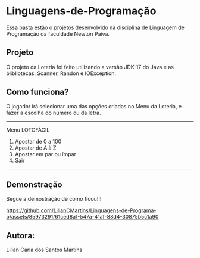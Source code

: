 # Linguagens-de-Programação

Essa pasta estão o projetos desenvolvido na disciplina de Linguagem de Programação da faculdade Newton Paiva.

## Projeto
O projeto da Loteria foi feito utilizando a versão JDK-17 do Java e as blibliotecas: Scanner, Randon e IOException.

## Como funciona?
O jogador irá selecionar uma das opções criadas no Menu da Loteria, e fazer a escolha do número ou da letra.

*********************
Menu LOTOFÁCIL
1) Apostar de 0 a 100
2) Apostar de A à Z
3) Apostar em par ou ímpar
0) Sair
**********************

## Demonstração
Segue a demostração  de como ficou!!!

https://github.com/LilianCMartins/Linguagens-de-Programa-o/assets/85973291/61ced8a1-547a-41af-88d4-30875b5c1a90

## Autora: 
Lilian Carla dos Santos Martins

